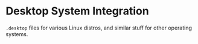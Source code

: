 # Desktop System Integration

`.desktop` files for various Linux distros, and similar stuff for other operating systems.
